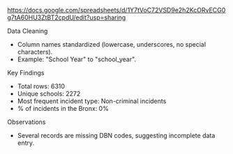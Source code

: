 https://docs.google.com/spreadsheets/d/1Y7tVoC72VSD9e2h2KcORvECG0g7tA60HU3ZtBT2cpdU/edit?usp=sharing

Data Cleaning
- Column names standardized (lowercase, underscores, no special characters).
- Example: "School Year" to "school_year".

Key Findings

- Total rows: 6310 
- Unique schools: 2272 
- Most frequent incident type: Non-criminal incidents  
- % of incidents in the Bronx: 0%  

Observations 
- Several records are missing DBN codes, suggesting incomplete data entry.

